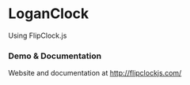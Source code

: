 # LoganClock

Using FlipClock.js
### Demo & Documentation
Website and documentation at http://flipclockjs.com/

